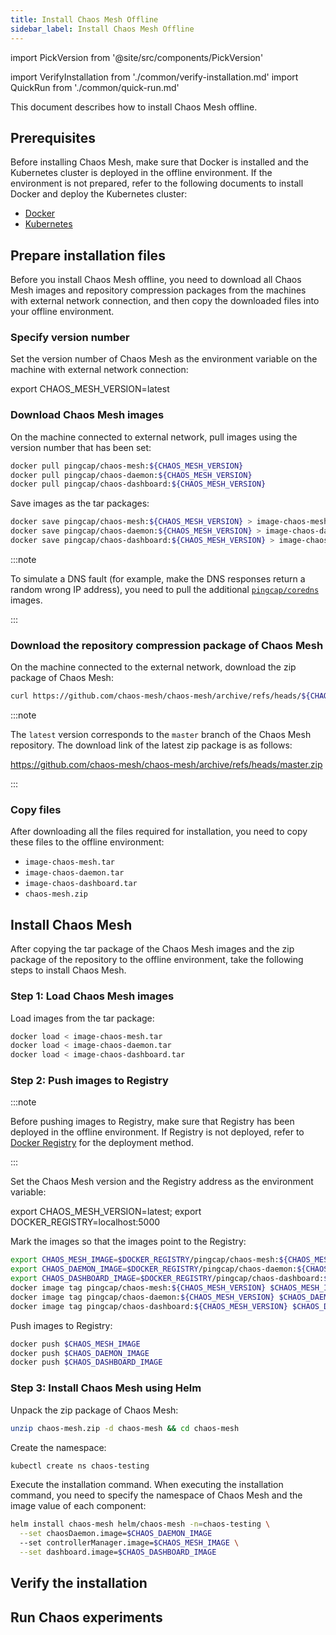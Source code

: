 ```yaml
---
title: Install Chaos Mesh Offline
sidebar_label: Install Chaos Mesh Offline
---
```


import PickVersion from '@site/src/components/PickVersion'

import VerifyInstallation from './common/verify-installation.md'
import QuickRun from './common/quick-run.md'

This document describes how to install Chaos Mesh offline.

## Prerequisites

Before installing Chaos Mesh, make sure that Docker is installed and the Kubernetes cluster is deployed in the offline environment. If the environment is not prepared, refer to the following documents to install Docker and deploy the Kubernetes cluster:

- [Docker](https://www.docker.com/get-started)
- [Kubernetes](https://kubernetes.io/docs/setup/)

## Prepare installation files

Before you install Chaos Mesh offline, you need to download all Chaos Mesh images and repository compression packages from the machines with external network connection, and then copy the downloaded files into your offline environment.

### Specify version number

Set the version number of Chaos Mesh as the environment variable on the machine with external network connection:

<PickVersion className="language-bash">
export CHAOS_MESH_VERSION=latest
</PickVersion>

### Download Chaos Mesh images

On the machine connected to external network, pull images using the version number that has been set:

```bash
docker pull pingcap/chaos-mesh:${CHAOS_MESH_VERSION}
docker pull pingcap/chaos-daemon:${CHAOS_MESH_VERSION}
docker pull pingcap/chaos-dashboard:${CHAOS_MESH_VERSION}
```

Save images as the tar packages:

```bash
docker save pingcap/chaos-mesh:${CHAOS_MESH_VERSION} > image-chaos-mesh.tar
docker save pingcap/chaos-daemon:${CHAOS_MESH_VERSION} > image-chaos-daemon.tar
docker save pingcap/chaos-dashboard:${CHAOS_MESH_VERSION} > image-chaos-dashboard.tar
```

:::note

To simulate a DNS fault (for example, make the DNS responses return a random wrong IP address), you need to pull the additional [`pingcap/coredns`](https://hub.docker.com/r/pingcap/coredns) images.

:::

### Download the repository compression package of Chaos Mesh

On the machine connected to the external network, download the zip package of Chaos Mesh:

```bash
curl https://github.com/chaos-mesh/chaos-mesh/archive/refs/heads/${CHAOS_MESH_VERSION}.zip -o chaos-mesh.zip
```

:::note

The `latest` version corresponds to the `master` branch of the Chaos Mesh repository. The download link of the latest zip package is as follows:

<https://github.com/chaos-mesh/chaos-mesh/archive/refs/heads/master.zip>

:::

### Copy files

After downloading all the files required for installation, you need to copy these files to the offline environment:

- `image-chaos-mesh.tar`
- `image-chaos-daemon.tar`
- `image-chaos-dashboard.tar`
- `chaos-mesh.zip`

## Install Chaos Mesh

After copying the tar package of the Chaos Mesh images and the zip package of the repository to the offline environment, take the following steps to install Chaos Mesh.

### Step 1: Load Chaos Mesh images

Load images from the tar package:

```bash
docker load < image-chaos-mesh.tar
docker load < image-chaos-daemon.tar
docker load < image-chaos-dashboard.tar
```

### Step 2: Push images to Registry

:::note

Before pushing images to Registry, make sure that Registry has been deployed in the offline environment. If Registry is not deployed, refer to [Docker Registry](https://docs.docker.com/registry/) for the deployment method.

:::

Set the Chaos Mesh version and the Registry address as the environment variable:

<PickVersion className="language-bash">
export CHAOS_MESH_VERSION=latest; export DOCKER_REGISTRY=localhost:5000
</PickVersion>

Mark the images so that the images point to the Registry:

```bash
export CHAOS_MESH_IMAGE=$DOCKER_REGISTRY/pingcap/chaos-mesh:${CHAOS_MESH_VERSION}
export CHAOS_DAEMON_IMAGE=$DOCKER_REGISTRY/pingcap/chaos-daemon:${CHAOS_MESH_VERSION}
export CHAOS_DASHBOARD_IMAGE=$DOCKER_REGISTRY/pingcap/chaos-dashboard:${CHAOS_MESH_VERSION}
docker image tag pingcap/chaos-mesh:${CHAOS_MESH_VERSION} $CHAOS_MESH_IMAGE
docker image tag pingcap/chaos-daemon:${CHAOS_MESH_VERSION} $CHAOS_DAEMON_IMAGE
docker image tag pingcap/chaos-dashboard:${CHAOS_MESH_VERSION} $CHAOS_DASHBOARD_IMAGE
```

Push images to Registry:

```bash
docker push $CHAOS_MESH_IMAGE
docker push $CHAOS_DAEMON_IMAGE
docker push $CHAOS_DASHBOARD_IMAGE
```

### Step 3: Install Chaos Mesh using Helm

Unpack the zip package of Chaos Mesh:

```bash
unzip chaos-mesh.zip -d chaos-mesh && cd chaos-mesh
```

Create the namespace:

```bash
kubectl create ns chaos-testing
```

Execute the installation command. When executing the installation command, you need to specify the namespace of Chaos Mesh and the image value of each component:

```bash
helm install chaos-mesh helm/chaos-mesh -n=chaos-testing \
  --set chaosDaemon.image=$CHAOS_DAEMON_IMAGE
  --set controllerManager.image=$CHAOS_MESH_IMAGE \
  --set dashboard.image=$CHAOS_DASHBOARD_IMAGE
```

## Verify the installation

<VerifyInstallation />

## Run Chaos experiments

<QuickRun />